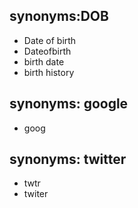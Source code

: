 ## synonyms:DOB
- Date of birth
- Dateofbirth
- birth date
- birth history
## synonyms: google
- goog

## synonyms: twitter
- twtr
- twiter
